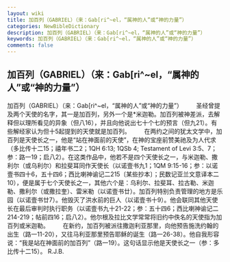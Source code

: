 ```yaml
---
layout: wiki
title: 加百列（GABRIEL）（来：Gab[ri^~el，“属神的人”或“神的力量”）
categories: NewBibleDictionary
description: 加百列（GABRIEL）（来：Gab[ri^~el，“属神的人”或“神的力量”）
keywords: 加百列（GABRIEL）（来：Gab[ri^~el，“属神的人”或“神的力量”）
comments: false
---
```


## 加百列（GABRIEL）（来：Gab[ri^~el，“属神的人”或“神的力量”）



加百列（GABRIEL）（来：Gab[ri^~el，“属神的人”或“神的力量”）
　　圣经曾提及两个天使的名字，其一是加百列，另外一个是*米迦勒。加百列被神差派，去解释但以理所看见的异象（但八16），并且向他说出七十个七的预言（但九21）。有些解经家认为但十5起提到的天使就是加百列。
　　在两约之间的犹太文学中，加百列是天使长之一，他是“站在神面前的天使”，在神的宝座前赞美祂及为人代求（多比传十二15；禧年书二2；1QH 6:13;
1QSb 4; Testament of Levi 3:5、7；参：路一19；启八2）。在这类作品中，他若不是四个天使长之一，与米迦勒、撒利尔（或乌利尔）和拉斐耳同作天使长（以诺壹书九1；1QM
9:15-16；参：以诺壹书四十6，五十四6；西比喇神谕记二215〔某些抄本〕；民数记亚兰文意译本二10），便是属于七个天使长之一，其他六个是：乌利尔、拉斐耳、拉古勒、米迦勒、撒利尔（或撒拉奎）、雷米勒（以诺壹书廿）。加百列特别负责管理的地方是乐园（以诺壹书廿7）。他毁灭了洪水前的巨人（以诺壹书十9）。他会联同其他天使长在最后审判时执行职务（以诺壹书九十21-22；参：五十四6；西比喇神谕记二214-219；帖前四16；启八2）。他尔根及拉比文学常常将旧约中佚名的天使指为加百列或米迦勒。
　　在新约，加百列被派往撒迦利亚那里，向他预告施洗约翰的出生（路一11-20），又往马利亚那里预告耶稣的诞生（路一26-38）。他自我形容说：“我是站在神面前的加百列”（路一19）。这句话显示他是天使长之一（参：多比传十二15）。
R.J.B.




